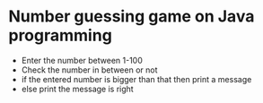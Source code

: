 # Number guessing game on Java programming
- Enter the number between 1-100
- Check the number in between or not
- if the entered number is bigger than that then print a message
- else print the message is right
 

